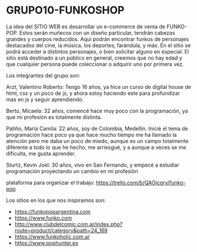 # GRUPO10-FUNKOSHOP

La idea del SITIO WEB es desarrollar un e-commerce de venta de FUNKO-POP. Estos serán muñecos con un diseño particular, tendrán cabezas grandes y cuerpos reducidos. Aquí podrán encontrar funkos de personajes destacados del cine, la música, los deportes, farándula, y más. En el sitio se podrá acceder a distintos personajes, o bien solicitar alguno en especial. 
El sitio está destinado a un público en general, creemos que no hay edad y que cualquier persona puede coleccionar o adquirir uno por primera vez. 

Los integrantes del grupo son:

Arzt, Valentino Roberto: Tengo 16 años, ya hice un curso de digital house de html, css y un poco de js, y ahora estoy haciendo este para profundizar mas en js y seguir aprendiendo.

Berto, Micaela: 32 años, comencé hace muy poco con la programación, ya que mi profesión es totalmente distinta.

Patiño, María Camila: 22 años, soy de Colombia, Medellín. Inicié el tema de programación hace poco ya que hace mucho tiempo me ha llamado la atención pero me daba un poco de miedo, aunque es un campo totalmente diferente a todo lo que he hecho, me arriesgué, y a aunque a veces se me dificulta, me gusta aprender. 

Sturtz, Kevin Joel: 30 años, vivo en San Fernando, y empecé a estudiar programación proyectando un cambio en mi profesión 

plataforma para organizar el trabajo: https://trello.com/b/QAOjcqrv/funko-pop

Los sitios en los que nos inspiramos son:
- https://funkopopargentina.com
- https://www.funko.com
- http://www.clubdelcomic.com.ar/index.php?route=product/category&path=24_169
- https://www.funkoholic.com.ar
- https://www.pophunter.es

